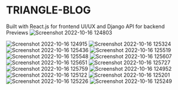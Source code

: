 # TRIANGLE-BLOG
Built with React.js for frontend UI/UX and Django API for backend
<br/>
Previews
![Screenshot 2022-10-16 124803](https://user-images.githubusercontent.com/26651757/196034698-6e09db7e-b551-4ca9-8ff5-76c2148c5046.png)

![Screenshot 2022-10-16 124915](https://user-images.githubusercontent.com/26651757/196034758-5faf9945-b976-4f30-9527-a90076fcc862.png)
![Screenshot 2022-10-16 125324](https://user-images.githubusercontent.com/26651757/196034786-8b700e75-8922-420f-ac71-698f0c3ea4ad.png)
![Screenshot 2022-10-16 125436](https://user-images.githubusercontent.com/26651757/196034789-c33b7048-67db-40fa-852e-5514d4392d9f.png)
![Screenshot 2022-10-16 125519](https://user-images.githubusercontent.com/26651757/196034790-ede1a9df-9c3f-401f-8af9-b57b635437d3.png)
![Screenshot 2022-10-16 125548](https://user-images.githubusercontent.com/26651757/196034794-ae5dc050-d806-42df-84e6-4ff3b4261468.png)
![Screenshot 2022-10-16 125607](https://user-images.githubusercontent.com/26651757/196034795-5aefb991-7f62-4327-92a9-5183f96f947f.png)
![Screenshot 2022-10-16 125651](https://user-images.githubusercontent.com/26651757/196034797-a8e458ea-62c1-4e74-8557-abf748812e11.png)
![Screenshot 2022-10-16 125727](https://user-images.githubusercontent.com/26651757/196034798-489f9dfe-df01-4f85-8f73-18281a2372ec.png)
![Screenshot 2022-10-16 125759](https://user-images.githubusercontent.com/26651757/196034799-0880c55c-51ee-41f7-8aa2-b16052e295bc.png)
![Screenshot 2022-10-16 124952](https://user-images.githubusercontent.com/26651757/196034800-5aeeb3f4-c51b-4197-a685-6e578e1bd961.png)
![Screenshot 2022-10-16 125122](https://user-images.githubusercontent.com/26651757/196034801-03c8aed7-989a-45bc-a646-52fb883d447a.png)
![Screenshot 2022-10-16 125201](https://user-images.githubusercontent.com/26651757/196034802-5f9013ed-b085-42d5-ac4f-b058fdd372c1.png)
![Screenshot 2022-10-16 125226](https://user-images.githubusercontent.com/26651757/196034803-3852cde2-8685-4375-b1b2-faca77c3c2de.png)
![Screenshot 2022-10-16 125249](https://user-images.githubusercontent.com/26651757/196034804-08255ff5-9770-404c-8d69-2b14a2001ebd.png)
